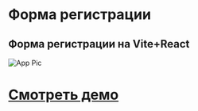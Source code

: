 # Форма регистрации

## Форма регистрации на Vite+React

![App Pic](https://imgur.com/a/eXzuB7I)

# [Смотреть демо](https://signup-form-tawny-eight.vercel.app/)
